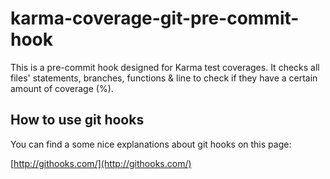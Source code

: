 # karma-coverage-git-pre-commit-hook 

This is a pre-commit hook designed for Karma test coverages.
It checks all files' statements, branches, functions & line to check if they have a certain amount of coverage (%).

## How to use git hooks

You can find a some nice explanations about git hooks on this page:

[http://githooks.com/](http://githooks.com/)
